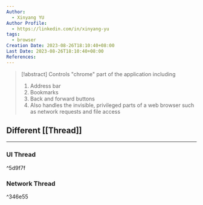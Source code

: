 ```yaml
---
Author:
  - Xinyang YU
Author Profile:
  - https://linkedin.com/in/xinyang-yu
tags:
  - browser
Creation Date: 2023-08-26T18:10:40+08:00
Last Date: 2023-08-26T18:10:40+08:00
References:
---
```

>[!abstract] Controls "chrome" part of the application including 
>1. Address bar
>2. Bookmarks
>3. Back and forward buttons
>4. Also handles the invisible, privileged parts of a web browser such as network requests and file access

## Different [[Thread]]
---
### UI Thread

^5d9f7f

### Network Thread

^346e55